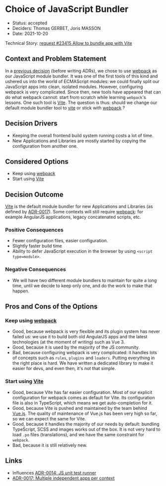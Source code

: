 # Choice of JavaScript Bundler

* Status: accepted
* Deciders: Thomas GERBET, Joris MASSON
* Date: 2021-10-20

Technical Story: [request #23415 Allow to bundle app with Vite][0]

## Context and Problem Statement

In a [previous decision][2] (before writing ADRs), we chose to use [webpack][3] as our JavaScript module bundler. It was one of the first tools of this kind and ushered us into the world of ECMAScript modules: we could finally split our JavaScript apps into clean, isolated modules. However, configuring webpack is very complicated. Since then, new tools have appeared that can do what webpack cannot: start from scratch while learning `webpack`'s lessons. One such tool is [Vite][4]. The question is thus: should we change our default module bundler tool to [vite][4] or stick with [webpack][3] ?

## Decision Drivers

* Keeping the overall frontend build system running costs a lot of time.
* New Applications and Libraries are mostly started by copying the configuration from another one.

## Considered Options

* Keep using [webpack][3]
* Start using [Vite][4]

## Decision Outcome

[Vite][4] is the default module bundler for new Applications and Libraries (as defined by [ADR-0017][6]). Some contexts will still require [webpack][3]: for example AngularJS applications, legacy concatenated scripts, etc.

### Positive Consequences

* Fewer configuration files, easier configuration.
* Slightly faster build time
* Ability to defer JavaScript execution in the browser by using `<script type=module>`.

### Negative Consequences

* We will have two different module bundlers to maintain for quite a long time, until we decide to keep only one, and do the work to make that happen.

## Pros and Cons of the Options

### Keep using [webpack][3]

* Good, because webpack is very flexible and its plugin system has never failed us: we use it to build both old AngularJS apps and the latest technologies (at the moment of writing) such as Vue 3.
* Good, because it is used by the majority of the JS community.
* Bad, because configuring webpack is very complicated: it handles lots of concepts such as `rules`, `plugins` and `loaders`. Putting everything in the right place is hard. We have written a dedicated library to make it easier for devs, and even then, it's not that simple.

### Start using [Vite][4]

* Good, because Vite has far easier configuration. Most of our explicit configuration for webpack comes as default for Vite. Its configuration file is also in TypeScript, which means we get auto-completion for it.
* Good, because Vite is pushed and maintained by the team behind [Vue.js][5]. The quality of maintenance of Vue.js has been very high so far, so we can expect the same for Vite.
* Good, because it handles the majority of our needs by default: bundling TypeScript, SCSS and images works out of the box. It is not very hard to load `.po` files (translations), and we have the same constraint for `webpack`.
* Bad, because it is still relatively new.

## Links

* Influences [ADR-0014: JS unit test runner][1]
* [ADR-0017: Multiple independent apps per context][6]

[0]: https://tuleap.net/plugins/tracker/?aid=23415
[1]: ./0014-js-unit-test-runner.md
[2]: https://tuleap.net/plugins/tracker/?aid=10195
[3]: https://webpack.js.org/
[4]: https://vitejs.dev/
[5]: https://vitejs.dev/team.html
[6]: ./0017-multiple-apps-per-context.md
